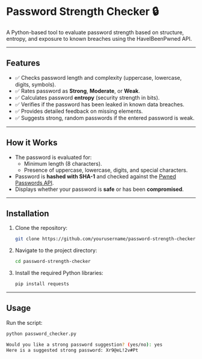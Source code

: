 # Password Strength Checker 🔒

A Python-based tool to evaluate password strength based on structure, entropy, and exposure to known breaches using the HaveIBeenPwned API.

---

## Features
- ✅ Checks password length and complexity (uppercase, lowercase, digits, symbols).
- ✅ Rates password as **Strong**, **Moderate**, or **Weak**.
- ✅ Calculates password **entropy** (security strength in bits).
- ✅ Verifies if the password has been leaked in known data breaches.
- ✅ Provides detailed feedback on missing elements.
- ✅ Suggests strong, random passwords if the entered password is weak.

---

## How it Works

- The password is evaluated for:
  - Minimum length (8 characters).
  - Presence of uppercase, lowercase, digits, and special characters.
- Password is **hashed with SHA-1** and checked against the [Pwned Passwords API](https://haveibeenpwned.com/API/v3#PwnedPasswords).
- Displays whether your password is **safe** or has been **compromised**.
  
---

## Installation

1. Clone the repository:
    ```bash
    git clone https://github.com/yourusername/password-strength-checker.git
    ```
2. Navigate to the project directory:
    ```bash
    cd password-strength-checker
    ```
3. Install the required Python libraries:
    ```bash
    pip install requests
    ```

---

## Usage

Run the script:
```bash
python password_checker.py

Would you like a strong password suggestion? (yes/no): yes
Here is a suggested strong password: Xr9@eL!2v#Pt
